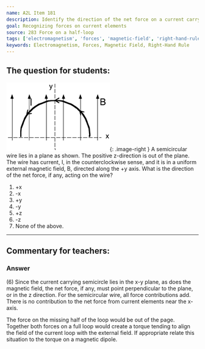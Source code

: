 ```yaml
---
name: A2L Item 181
description: Identify the direction of the net force on a current carrying semicircular wire in a uniform B-field.
goal: Recognizing forces on current elements
source: 283 Force on a half-loop
tags: ['electromagnetism', 'forces', 'magnetic-field', 'right-hand-rule']
keywords: Electromagnetism, Forces, Magnetic Field, Right-Hand Rule
---
```


## The question for students:

![Item181_fig1.gif](../images/Item181_fig1.gif){: .image-right } A
semicircular wire lies in a plane as shown.  The positive z-direction is
out of the plane. The wire has current, I, in the counterclockwise
sense, and it is in a uniform external magnetic field, B, directed along
the +y axis.  What is the direction of the net force, if any, acting on
the wire?

1. +x
2. -x
3. +y
4. -y
5. +z
6. -z
7. None of the above.



<hr/>

## Commentary for teachers:

### Answer 

(6) Since the current carrying semicircle lies in the x-y plane,
as does the magnetic field, the net force, if any, must point
perpendicular to the plane, or in the z direction. For the semicircular
wire, all force contributions add. There is no contribution to the net
force from current elements near the x-axis.

The force on the missing half of the loop would be out of the page.
Together both forces on a full loop would create a torque tending to
align the field of the current loop with the external field. If
appropriate relate this situation to the torque on a magnetic dipole.
